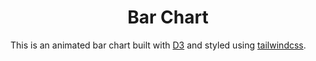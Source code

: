 <h1 align="center">Bar Chart</h1>

This is an animated bar chart built with [D3](https://d3js.org/) and styled using [tailwindcss](https://tailwindcss.com/).
